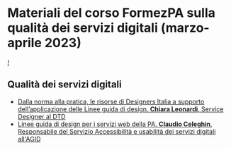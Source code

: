 # Materiali del corso FormezPA sulla qualità dei servizi digitali (marzo-aprile 2023)

[!](https://user-images.githubusercontent.com/42996217/227970790-7a965203-cf82-4096-9a74-5242ca6ec0ba.png)

## Qualità dei servizi digitali

- [Dalla norma alla pratica, le risorse di Designers Italia a supporto dell’applicazione delle Linee guida di design. **Chiara Leonardi**, Service Designer al DTD](https://docs.google.com/viewer?url=https://github.com/UO-TransizioneDigitaleComunePalermo/servizidigitali/raw/main/Corso-FormezPA-2023-qualita-servizi-digitali-edizione-1/modulo-1-Formez-dalla-norma-alla-pratica-Chiara-Leonardi-service-designer-DTD.pdf) 
- [Linee guida di design per i servizi web della PA. **Claudio Celeghin**, Responsabile del Servizio Accessibilità e usabilità dei servizi digitali all'AGID](https://docs.google.com/viewer?url=https://github.com/UO-TransizioneDigitaleComunePalermo/servizidigitali/raw/main/Corso-FormezPA-2023-qualita-servizi-digitali-edizione-1/modulo-1-LineeGuida-CAD-design-servizi-web-2023a.pdf)

